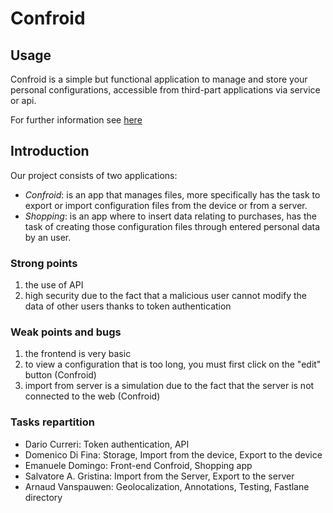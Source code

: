 # Confroid

## Usage
Confroid is a simple but functional application to manage and store your personal configurations, accessible from third-part applications via service or api.

For further information see [here](https://github.com/dariocurr/confroid/blob/main/doc/User%20Guide.pdf)

## Introduction
Our project consists of two applications:
- *Confroid*:
is an app that manages files, more specifically
has the task to export or import configuration files from the device or from a server.
- *Shopping*:
is an app where to insert data relating to purchases, 
has the task of creating those configuration files through entered personal data by an user.

### Strong points
1. the use of API
2. high security due to the fact that a malicious user cannot modify the data of other users thanks to token authentication

### Weak points and bugs
1. the frontend is very basic
2. to view a configuration that is too long, you must first click on the "edit" button (Confroid)
3. import from server is a simulation due to the fact that the server is not connected to the web (Confroid)

### Tasks repartition
- Dario Curreri: Token authentication, API
- Domenico Di Fina: Storage, Import from the device, Export to the device
- Emanuele Domingo: Front-end Confroid, Shopping app
- Salvatore A. Gristina: Import from the Server, Export to the server
- Arnaud Vanspauwen: Geolocalization, Annotations, Testing, Fastlane directory

